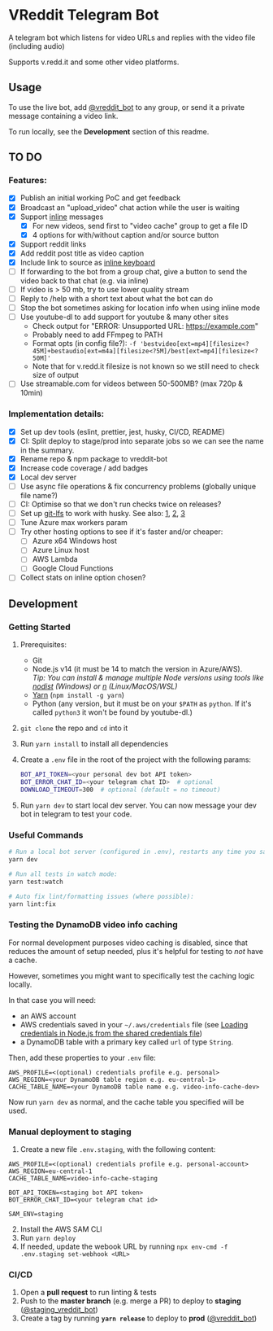 # VReddit Telegram Bot

A telegram bot which listens for video URLs and replies with the video file (including audio)

Supports v.redd.it and some other video platforms.

## Usage

To use the live bot, add [@vreddit_bot](https://t.me/vreddit_bot) to any group, or send it a private message containing a video link.

To run locally, see the **Development** section of this readme.

## TO DO

### Features:

- [x] Publish an initial working PoC and get feedback
- [x] Broadcast an "upload_video" chat action while the user is waiting
- [x] Support [inline](https://core.telegram.org/bots/api#inline-mode) messages
  - [x] For new videos, send first to "video cache" group to get a file ID
  - [x] 4 options for with/without caption and/or source button
- [x] Support reddit links
- [x] Add reddit post title as video caption
- [x] Include link to source as [inline keyboard](https://core.telegram.org/bots/2-0-intro#new-inline-keyboards)
- [ ] If forwarding to the bot from a group chat, give a button to send the video back to that chat (e.g. via inline)
- [ ] If video is > 50 mb, try to use lower quality stream
- [ ] Reply to /help with a short text about what the bot can do
- [ ] Stop the bot sometimes asking for location info when using inline mode
- [ ] Use youtube-dl to add support for youtube & many other sites
  - Check output for "ERROR: Unsupported URL: https://example.com"
  - Probably need to add FFmpeg to PATH
  - Format opts (in config file?): `-f 'bestvideo[ext=mp4][filesize<?45M]+bestaudio[ext=m4a][filesize<?5M]/best[ext=mp4][filesize<?50M]'`
  - Note that for v.redd.it filesize is not known so we still need to check size of output
- [ ] Use streamable.com for videos between 50-500MB? (max 720p & 10min)

### Implementation details:

- [x] Set up dev tools (eslint, prettier, jest, husky, CI/CD, README)
- [x] CI: Split deploy to stage/prod into separate jobs so we can see the name in the summary.
- [x] Rename repo & npm package to vreddit-bot
- [x] Increase code coverage / add badges
- [x] Local dev server
- [ ] Use async file operations & fix concurrency problems (globally unique file name?)
- [ ] CI: Optimise so that we don't run checks twice on releases?
- [ ] Set up [git-lfs](https://git-lfs.github.com/) to work with husky. See also: [1], [2], [3]
- [ ] Tune Azure max workers param
- [ ] Try other hosting options to see if it's faster and/or cheaper:
  - [ ] Azure x64 Windows host
  - [ ] Azure Linux host
  - [ ] AWS Lambda
  - [ ] Google Cloud Functions
- [ ] Collect stats on inline option chosen?

[1]: https://dev.to/mbelsky/pair-husky-with-git-lfs-in-your-javascript-project-2kh0
[2]: https://github.com/typicode/husky/issues/108
[3]: https://docs.github.com/en/free-pro-team@latest/github/managing-large-files/working-with-large-files

## Development

### Getting Started

1. Prerequisites:

   - Git
   - Node.js v14 (it must be 14 to match the version in Azure/AWS).  
      _Tip: You can install & manage multiple Node versions using tools like [nodist](https://github.com/nullivex/nodist) (Windows) or [n](https://github.com/tj/n) (Linux/MacOS/WSL)_
   - [Yarn](https://yarnpkg.com/) (`npm install -g yarn`)
   - Python (any version, but it must be on your `$PATH` as `python`. If it's called `python3` it won't be found by youtube-dl.)

1. `git clone` the repo and `cd` into it

1. Run `yarn install` to install all dependencies

1. Create a `.env` file in the root of the project with the following params:

   ```bash
   BOT_API_TOKEN=<your personal dev bot API token>
   BOT_ERROR_CHAT_ID=<your telegram chat ID>  # optional
   DOWNLOAD_TIMEOUT=300  # optional (default = no timeout)
   ```

1. Run `yarn dev` to start local dev server. You can now message your dev bot in telegram to test your code.

### Useful Commands

```sh
# Run a local bot server (configured in .env), restarts any time you save a source code file:
yarn dev

# Run all tests in watch mode:
yarn test:watch

# Auto fix lint/formatting issues (where possible):
yarn lint:fix
```

### Testing the DynamoDB video info caching

For normal development purposes video caching is disabled, since that reduces the amount of setup needed, plus it's helpful for testing to _not_ have a cache.

However, sometimes you might want to specifically test the caching logic locally.

In that case you will need:

- an AWS account
- AWS credentials saved in your `~/.aws/credentials` file (see [Loading credentials in Node.js from the shared credentials file](https://docs.aws.amazon.com/sdk-for-javascript/v3/developer-guide/loading-node-credentials-shared.html))
- a DynamoDB table with a primary key called `url` of type `String`.

Then, add these properties to your `.env` file:

```properties
AWS_PROFILE=<(optional) credentials profile e.g. personal>
AWS_REGION=<your DynamoDB table region e.g. eu-central-1>
CACHE_TABLE_NAME=<your DynamoDB table name e.g. video-info-cache-dev>
```

Now run `yarn dev` as normal, and the cache table you specified will be used.

### Manual deployment to staging

1. Create a new file `.env.staging`, with the following content:

```properties
AWS_PROFILE=<(optional) credentials profile e.g. personal-account>
AWS_REGION=eu-central-1
CACHE_TABLE_NAME=video-info-cache-staging

BOT_API_TOKEN=<staging bot API token>
BOT_ERROR_CHAT_ID=<your telegram chat id>

SAM_ENV=staging
```

2. Install the AWS SAM CLI
3. Run `yarn deploy`
4. If needed, update the webook URL by running `npx env-cmd -f .env.staging set-webhook <URL>`

### CI/CD

1. Open a **pull request** to run linting & tests
1. Push to the **master branch** (e.g. merge a PR) to deploy to **staging** ([@staging_vreddit_bot](https://t.me/staging_vreddit_bot))
1. Create a tag by running **`yarn release`** to deploy to **prod** ([@vreddit_bot](https://t.me/vreddit_bot))

```

```
